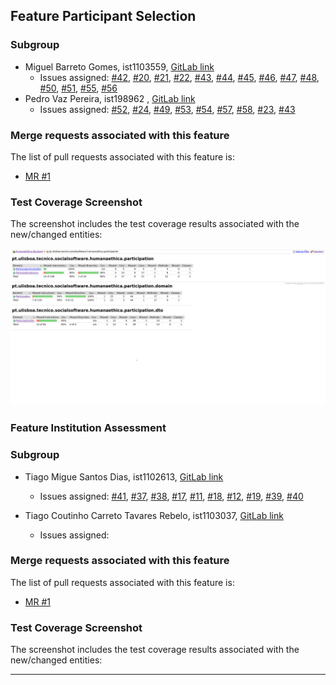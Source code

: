 ## Feature Participant Selection

### Subgroup
 - Miguel Barreto Gomes, ist1103559, [GitLab link](https://gitlab.rnl.tecnico.ulisboa.pt/ist1103559)
   + Issues assigned: [#42](https://gitlab.rnl.tecnico.ulisboa.pt/es/es24-19/-/issues/42), [#20](https://gitlab.rnl.tecnico.ulisboa.pt/es/es24-19/-/issues/20), [#21](https://gitlab.rnl.tecnico.ulisboa.pt/es/es24-19/-/issues/21), [#22](https://gitlab.rnl.tecnico.ulisboa.pt/es/es24-19/-/issues/22), [#43](https://gitlab.rnl.tecnico.ulisboa.pt/es/es24-19/-/issues/43), [#44](https://gitlab.rnl.tecnico.ulisboa.pt/es/es24-19/-/issues/44), [#45](https://gitlab.rnl.tecnico.ulisboa.pt/es/es24-19/-/issues/45), [#46](https://gitlab.rnl.tecnico.ulisboa.pt/es/es24-19/-/issues/46), [#47](https://gitlab.rnl.tecnico.ulisboa.pt/es/es24-19/-/issues/47), [#48](https://gitlab.rnl.tecnico.ulisboa.pt/es/es24-19/-/issues/48), [#50](https://gitlab.rnl.tecnico.ulisboa.pt/es/es24-19/-/issues/50), [#51](https://gitlab.rnl.tecnico.ulisboa.pt/es/es24-19/-/issues/51), [#55](https://gitlab.rnl.tecnico.ulisboa.pt/es/es24-19/-/issues/55), [#56](https://gitlab.rnl.tecnico.ulisboa.pt/es/es24-19/-/issues/56)
 - Pedro Vaz Pereira, ist198962 , [GitLab link](https://gitlab.rnl.tecnico.ulisboa.pt/ist198962)
   + Issues assigned: [#52](https://gitlab.rnl.tecnico.ulisboa.pt/es/es24-19/-/issues/52), [#24](https://gitlab.rnl.tecnico.ulisboa.pt/es/es24-19/-/issues/24), [#49](https://gitlab.rnl.tecnico.ulisboa.pt/es/es24-19/-/issues/49), [#53](https://gitlab.rnl.tecnico.ulisboa.pt/es/es24-19/-/issues/53), [#54](https://gitlab.rnl.tecnico.ulisboa.pt/es/es24-19/-/issues/54), [#57](https://gitlab.rnl.tecnico.ulisboa.pt/es/es24-19/-/issues/57), [#58](https://gitlab.rnl.tecnico.ulisboa.pt/es/es24-19/-/issues/58), [#23](https://gitlab.rnl.tecnico.ulisboa.pt/es/es24-19/-/issues/23), [#43](https://gitlab.rnl.tecnico.ulisboa.pt/es/es24-19/-/issues/43)
 
### Merge requests associated with this feature

The list of pull requests associated with this feature is:

 - [MR #1](https://gitlab.rnl.tecnico.ulisboa.pt/es)



### Test Coverage Screenshot

The screenshot includes the test coverage results associated with the new/changed entities:

![Test Coverage Screenshot](images/Coverage.png)



### Feature Institution Assessment

### Subgroup

  - Tiago Migue Santos Dias, ist1102613, [GitLab link](https://gitlab.rnl.tecnico.ulisboa.pt/ist1102613)

    + Issues assigned: [#41](https://gitlab.rnl.tecnico.ulisboa.pt/es/es24-19/-/issues/41), [#37](https://gitlab.rnl.tecnico.ulisboa.pt/es/es24-19/-/issues/37), [#38](https://gitlab.rnl.tecnico.ulisboa.pt/es/es24-19/-/issues/38), [#17](https://gitlab.rnl.tecnico.ulisboa.pt/es/es24-19/-/issues/17), [#11](https://gitlab.rnl.tecnico.ulisboa.pt/es/es24-19/-/issues/11), [#18](https://gitlab.rnl.tecnico.ulisboa.pt/es/es24-19/-/issues/18), [#12](https://gitlab.rnl.tecnico.ulisboa.pt/es/es24-19/-/issues/12), [#19](https://gitlab.rnl.tecnico.ulisboa.pt/es/es24-19/-/issues/19), [#39](https://gitlab.rnl.tecnico.ulisboa.pt/es/es24-19/-/issues/39), [#40](https://gitlab.rnl.tecnico.ulisboa.pt/es/es24-19/-/issues/40)



  - Tiago Coutinho Carreto Tavares Rebelo, ist1103037, [GitLab link](https://gitlab.rnl.tecnico.ulisboa.pt/ist1103037)

      + Issues assigned:



### Merge requests associated with this feature

The list of pull requests associated with this feature is:

  - [MR #1](https://gitlab.rnl.tecnico.ulisboa.pt/es)


### Test Coverage Screenshot
The screenshot includes the test coverage results associated with the new/changed entities:


---
